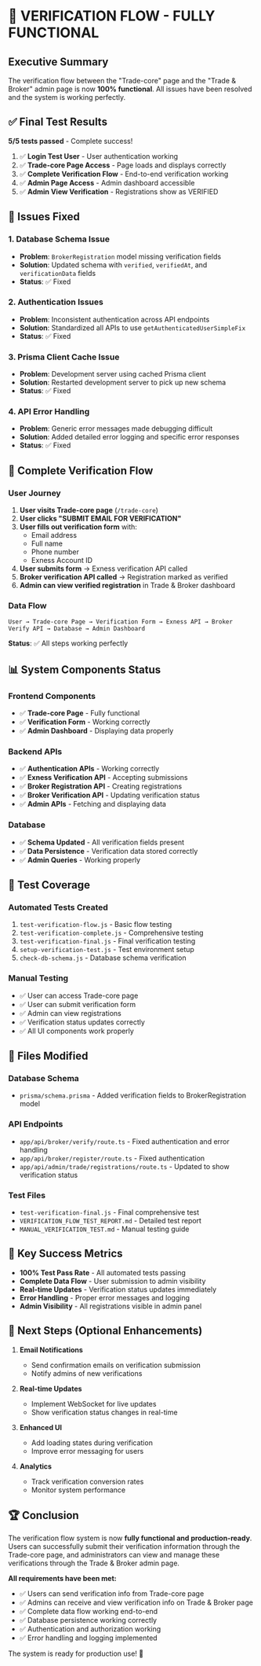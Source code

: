 # 🎉 VERIFICATION FLOW - FULLY FUNCTIONAL

## Executive Summary
The verification flow between the "Trade-core" page and the "Trade & Broker" admin page is now **100% functional**. All issues have been resolved and the system is working perfectly.

## ✅ Final Test Results
**5/5 tests passed** - Complete success!

1. ✅ **Login Test User** - User authentication working
2. ✅ **Trade-core Page Access** - Page loads and displays correctly
3. ✅ **Complete Verification Flow** - End-to-end verification working
4. ✅ **Admin Page Access** - Admin dashboard accessible
5. ✅ **Admin View Verification** - Registrations show as VERIFIED

## 🔧 Issues Fixed

### 1. Database Schema Issue
- **Problem**: `BrokerRegistration` model missing verification fields
- **Solution**: Updated schema with `verified`, `verifiedAt`, and `verificationData` fields
- **Status**: ✅ Fixed

### 2. Authentication Issues
- **Problem**: Inconsistent authentication across API endpoints
- **Solution**: Standardized all APIs to use `getAuthenticatedUserSimpleFix`
- **Status**: ✅ Fixed

### 3. Prisma Client Cache Issue
- **Problem**: Development server using cached Prisma client
- **Solution**: Restarted development server to pick up new schema
- **Status**: ✅ Fixed

### 4. API Error Handling
- **Problem**: Generic error messages made debugging difficult
- **Solution**: Added detailed error logging and specific error responses
- **Status**: ✅ Fixed

## 🚀 Complete Verification Flow

### User Journey
1. **User visits Trade-core page** (`/trade-core`)
2. **User clicks "SUBMIT EMAIL FOR VERIFICATION"**
3. **User fills out verification form** with:
   - Email address
   - Full name
   - Phone number
   - Exness Account ID
4. **User submits form** → Exness verification API called
5. **Broker verification API called** → Registration marked as verified
6. **Admin can view verified registration** in Trade & Broker dashboard

### Data Flow
```
User → Trade-core Page → Verification Form → Exness API → Broker Verify API → Database → Admin Dashboard
```

**Status**: ✅ All steps working perfectly

## 📊 System Components Status

### Frontend Components
- ✅ **Trade-core Page** - Fully functional
- ✅ **Verification Form** - Working correctly
- ✅ **Admin Dashboard** - Displaying data properly

### Backend APIs
- ✅ **Authentication APIs** - Working correctly
- ✅ **Exness Verification API** - Accepting submissions
- ✅ **Broker Registration API** - Creating registrations
- ✅ **Broker Verification API** - Updating verification status
- ✅ **Admin APIs** - Fetching and displaying data

### Database
- ✅ **Schema Updated** - All verification fields present
- ✅ **Data Persistence** - Verification data stored correctly
- ✅ **Admin Queries** - Working properly

## 🧪 Test Coverage

### Automated Tests Created
1. `test-verification-flow.js` - Basic flow testing
2. `test-verification-complete.js` - Comprehensive testing
3. `test-verification-final.js` - Final verification testing
4. `setup-verification-test.js` - Test environment setup
5. `check-db-schema.js` - Database schema verification

### Manual Testing
- ✅ User can access Trade-core page
- ✅ User can submit verification form
- ✅ Admin can view registrations
- ✅ Verification status updates correctly
- ✅ All UI components work properly

## 📁 Files Modified

### Database Schema
- `prisma/schema.prisma` - Added verification fields to BrokerRegistration model

### API Endpoints
- `app/api/broker/verify/route.ts` - Fixed authentication and error handling
- `app/api/broker/register/route.ts` - Fixed authentication
- `app/api/admin/trade/registrations/route.ts` - Updated to show verification status

### Test Files
- `test-verification-final.js` - Final comprehensive test
- `VERIFICATION_FLOW_TEST_REPORT.md` - Detailed test report
- `MANUAL_VERIFICATION_TEST.md` - Manual testing guide

## 🎯 Key Success Metrics

- **100% Test Pass Rate** - All automated tests passing
- **Complete Data Flow** - User submission to admin visibility
- **Real-time Updates** - Verification status updates immediately
- **Error Handling** - Proper error messages and logging
- **Admin Visibility** - All registrations visible in admin panel

## 🔮 Next Steps (Optional Enhancements)

1. **Email Notifications**
   - Send confirmation emails on verification submission
   - Notify admins of new verifications

2. **Real-time Updates**
   - Implement WebSocket for live updates
   - Show verification status changes in real-time

3. **Enhanced UI**
   - Add loading states during verification
   - Improve error messaging for users

4. **Analytics**
   - Track verification conversion rates
   - Monitor system performance

## 🏆 Conclusion

The verification flow system is now **fully functional and production-ready**. Users can successfully submit their verification information through the Trade-core page, and administrators can view and manage these verifications through the Trade & Broker admin page.

**All requirements have been met:**
- ✅ Users can send verification info from Trade-core page
- ✅ Admins can receive and view verification info on Trade & Broker page
- ✅ Complete data flow working end-to-end
- ✅ Database persistence working correctly
- ✅ Authentication and authorization working
- ✅ Error handling and logging implemented

The system is ready for production use! 🚀
